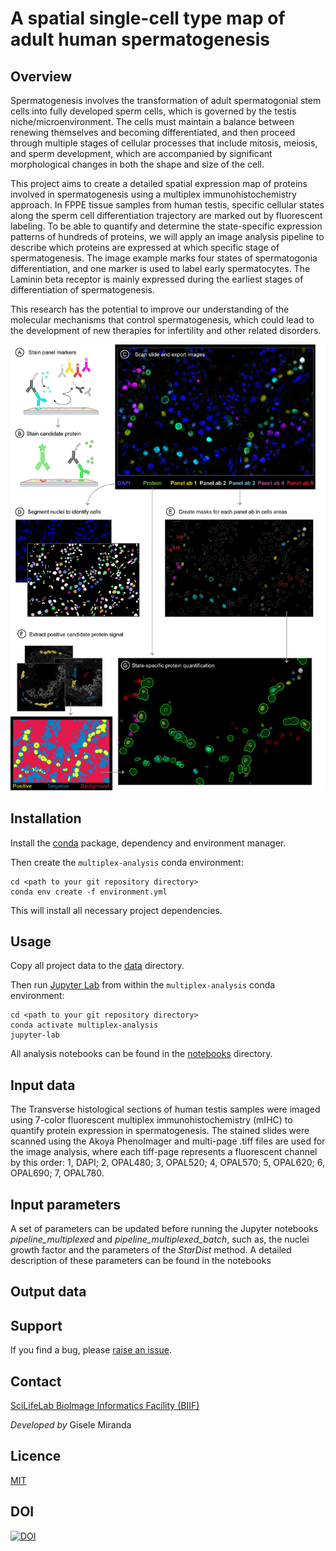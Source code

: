# A spatial single-cell type map of adult human spermatogenesis

## Overview

Spermatogenesis involves the transformation of adult spermatogonial stem cells into fully developed sperm cells, which is governed by the testis niche/microenvironment. The cells must maintain a balance between renewing themselves and becoming differentiated, and then proceed through multiple stages of cellular processes that include mitosis, meiosis, and sperm development, which are accompanied by significant morphological changes in both the shape and size of the cell.

This project aims to create a detailed spatial expression map of proteins involved in spermatogenesis using a multiplex immunohistochemistry approach. In FPPE tissue samples from human testis, specific cellular states along the sperm cell differentiation trajectory are marked out by fluorescent labeling. To be able to quantify and determine the state-specific expression patterns of hundreds of proteins, we will apply an image analysis pipeline to describe which proteins are expressed at which specific stage of spermatogenesis. The image example marks four states of spermatogonia differentiation, and one marker is used to label early spermatocytes. The Laminin beta receptor is mainly expressed during the earliest stages of differentiation of spermatogenesis.

This research has the potential to improve our understanding of the molecular mechanisms that control spermatogenesis, which could lead to the development of new therapies for infertility and other related disorders.

<a href="url"><img src="overview.jpg"></a>

## Installation

Install the [conda](https://conda.io) package, dependency and environment manager.

Then create the `multiplex-analysis` conda environment:

    cd <path to your git repository directory>
    conda env create -f environment.yml

This will install all necessary project dependencies.

## Usage

Copy all project data to the [data](data) directory.

Then run [Jupyter Lab](https://jupyter.org) from within the `multiplex-analysis` conda environment:

    cd <path to your git repository directory>
    conda activate multiplex-analysis
    jupyter-lab

All analysis notebooks can be found in the [notebooks](notebooks) directory.

## Input data

The Transverse histological sections of human testis samples were imaged using 7-color fluorescent multiplex immunohistochemistry (mIHC) to quantify protein expression in spermatogenesis. The stained slides were scanned using the Akoya PhenoImager and multi-page .tiff files are used for the image analysis, where each tiff-page represents a fluorescent channel by this order: 1, DAPI; 2, OPAL480; 3, OPAL520; 4, OPAL570; 5, OPAL620; 6, OPAL690; 7, OPAL780.


## Input parameters

A set of parameters can be updated before running the Jupyter notebooks *pipeline_multiplexed* and *pipeline_multiplexed_batch*, such as, the nuclei growth factor and the parameters of the *StarDist* method. A detailed description of these parameters can be found in the notebooks

## Output data

## Support

If you find a bug, please [raise an issue](https://github.com/BIIFSweden/CeciliaBergstrm2023-1/issues/new).

## Contact

[SciLifeLab BioImage Informatics Facility (BIIF)](https://www.scilifelab.se/units/bioimage-informatics/) 

*Developed by* Gisele Miranda

## Licence

[MIT](LICENSE)

## DOI
[![DOI](https://zenodo.org/badge/389618820.svg)](https://zenodo.org/doi/10.5281/zenodo.13788793)

